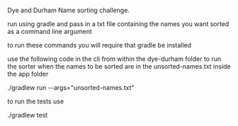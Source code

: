 Dye and Durham Name sorting challenge.

run using gradle and pass in a txt file containing the names you want sorted as a command line argument

to run these commands you will require that gradle be installed 

use the following code in the cli from within the dye-durham folder to run the sorter when the names to be sorted are in the unsorted-names.txt inside the app folder

./gradlew run --args="unsorted-names.txt"

to run the tests use 

./gradlew test
